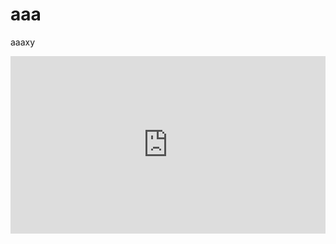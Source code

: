 # aaa

aaaxy

<div style="position: relative; width: 100%; padding-bottom: 56.25%">
<iframe src="https://www.youtube.com/embed/YrTHBC0Kdfs" 
        title="【本音だらけの泥酔旅行】ヒカルチームとカジサックチームで1泊2日の泥酔旅行！！" frameborder="0" allowfullscreen
        allow="accelerometer; autoplay; clipboard-write; encrypted-media; gyroscope; picture-in-picture" 
        style="position: absolute; width: 100%; height: 100%;">
</iframe>
</div>
